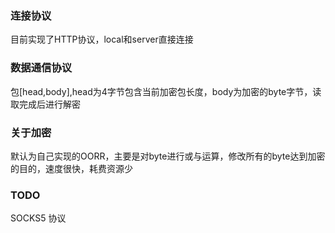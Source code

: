 ### 连接协议
目前实现了HTTP协议，local和server直接连接

### 数据通信协议
包[head,body],head为4字节包含当前加密包长度，body为加密的byte字节，读取完成后进行解密

### 关于加密
默认为自己实现的OORR，主要是对byte进行或与运算，修改所有的byte达到加密的目的，速度很快，耗费资源少

### TODO
SOCKS5 协议
